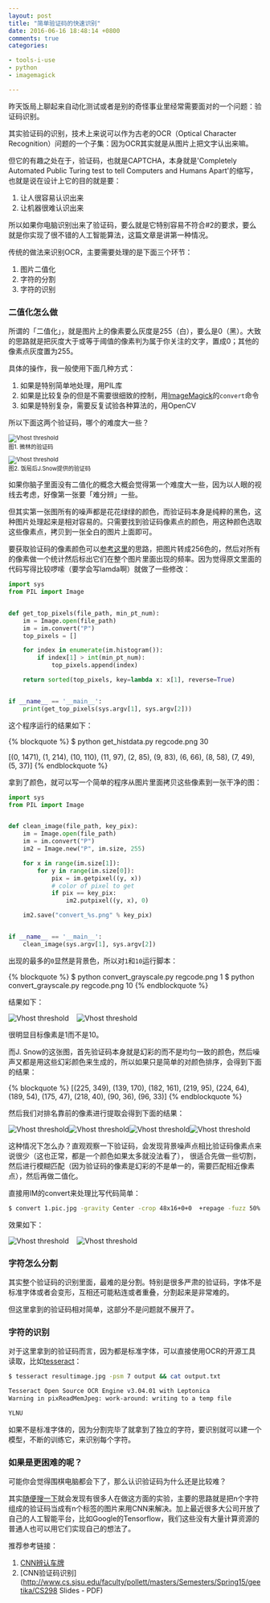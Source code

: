```yaml
---
layout: post
title: "简单验证码的快速识别"
date: 2016-06-16 18:48:14 +0800
comments: true
categories:

- tools-i-use
- python
- imagemagick

---
```


昨天饭局上聊起来自动化测试或者是别的奇怪事业里经常需要面对的一个问题：验证码识别。

其实验证码的识别，技术上来说可以作为古老的OCR（Optical Character Recognition）问题的一个子集：因为OCR其实就是从图片上把文字认出来嘛。

但它的有趣之处在于，验证码，也就是CAPTCHA，本身就是'Completely Automated Public Turing test to tell Computers and Humans Apart'的缩写，也就是说在设计上它的目的就是要：

1. 让人很容易认识出来
2. 让机器很难认识出来

所以如果你电脑识别出来了验证码，要么就是它特别容易不符合#2的要求，要么就是你实现了很不错的人工智能算法，这篇文章是讲第一种情况。

传统的做法来识别OCR，主要需要处理的是下面三个环节：

1. 图片二值化
2. 字符的分割
3. 字符的识别

### 二值化怎么做

所谓的「二值化」，就是图片上的像素要么灰度是255（白），要么是0（黑）。大致的思路就是把灰度大于或等于阈值的像素判为属于你关注的文字，置成0；其他的像素点灰度置为255。

具体的操作，我一般使用下面几种方式：

1. 如果是特别简单地处理，用PIL库
2. 如果是比较复杂的但是不需要很细致的控制，用[ImageMagick](http://imagemagick.sourceforge.net/)的`convert`命令
3. 如果是特别复杂，需要反复试验各种算法的，用OpenCV

所以下面这两个验证码，哪个的难度大一些？

<p style="font-size: 0.8em;
"><img src="{{ site.static_base }}/downloads/images/2016_06/orig_code.png" title=--alt Don't touch me alt="Vhost threshold" data-pin-nopin="true"><br/>
图1. 微林的验证码</p>

<p style="font-size: 0.8em;
"><img src="{{ site.static_base }}/downloads/images/2016_06/orig_code_2.jpg" title=--alt Don't touch me alt="Vhost threshold" data-pin-nopin="true"><br/>
图2. 饭局后J.Snow提供的验证码</p>

如果你脑子里面没有二值化的概念大概会觉得第一个难度大一些，因为以人眼的视线去考虑，好像第一张要「难分辨」一些。

但其实第一张图所有的噪声都是花花绿绿的颜色，而验证码本身是纯粹的黑色，这种图片处理起来是相对容易的。只需要找到验证码像素点的颜色，用这种颜色选取这些像素点，拷贝到一张全白的图片上面即可。

要获取验证码的像素颜色可以[参考这里](http://www.boyter.org/decoding-captchas/)的思路，把图片转成256色的，然后对所有的像素做一个统计然后标出它们在整个图片里面出现的频率。因为觉得原文里面的代码写得比较啰嗦（要学会写lamda啊）就做了一些修改：

```python
import sys
from PIL import Image


def get_top_pixels(file_path, min_pt_num):
    im = Image.open(file_path)
    im = im.convert("P")
    top_pixels = []

    for index in enumerate(im.histogram()):
        if index[1] > int(min_pt_num):
            top_pixels.append(index)

    return sorted(top_pixels, key=lambda x: x[1], reverse=True)


if __name__ == '__main__':
    print(get_top_pixels(sys.argv[1], sys.argv[2]))
```

这个程序运行的结果如下：

{% blockquote %}
$ python get_histdata.py regcode.png 30

[(0, 1471), (1, 214), (10, 110), (11, 97), (2, 85), (9, 83), (6, 66), (8, 58), (7, 49), (5, 37)]
{% endblockquote %}

拿到了颜色，就可以写一个简单的程序从图片里面拷贝这些像素到一张干净的图：

``` python
import sys
from PIL import Image


def clean_image(file_path, key_pix):
    im = Image.open(file_path)
    im = im.convert("P")
    im2 = Image.new("P", im.size, 255)

    for x in range(im.size[1]):
        for y in range(im.size[0]):
            pix = im.getpixel((y, x))
            # color of pixel to get
            if pix == key_pix:
                im2.putpixel((y, x), 0)

    im2.save("convert_%s.png" % key_pix)


if __name__ == '__main__':
    clean_image(sys.argv[1], sys.argv[2])

```


出现的最多的`0`显然是背景色，所以对`1`和`10`运行脚本：

{% blockquote %}
$ python convert_grayscale.py regcode.png 1
$ python convert_grayscale.py regcode.png 10
{% endblockquote %}

结果如下：

<p><img src="{{ site.static_base }}/downloads/images/2016_06/convert_1.png" title=--alt Don't touch me alt="Vhost threshold" data-pin-nopin="true">&nbsp;&nbsp;&nbsp;&nbsp;<img src="{{ site.static_base }}/downloads/images/2016_06/convert_10.png" title=--alt Don't touch me alt="Vhost threshold" data-pin-nopin="true"></p>

很明显目标像素是1而不是10。

而J. Snow的这张图，首先验证码本身就是幻彩的而不是均匀一致的颜色，然后噪声又都是用这些幻彩颜色来生成的，所以如果只是简单的对颜色排序，会得到下面的结果：

{% blockquote %}
[(225, 349), (139, 170), (182, 161), (219, 95), (224, 64), (189, 54), (175, 47), (218, 40), (90, 36), (96, 33)]
{% endblockquote %}

然后我们对排名靠前的像素进行提取会得到下面的结果：

<p><img src="{{ site.static_base }}/downloads/images/2016_06/convert_225.png" title=--alt Don't touch me alt="Vhost threshold" data-pin-nopin="true"><img src="{{ site.static_base }}/downloads/images/2016_06/convert_139.png" title=--alt Don't touch me alt="Vhost threshold" data-pin-nopin="true"><img src="{{ site.static_base }}/downloads/images/2016_06/convert_182.png" title=--alt Don't touch me alt="Vhost threshold" data-pin-nopin="true"><img src="{{ site.static_base }}/downloads/images/2016_06/convert_219.png" title=--alt Don't touch me alt="Vhost threshold" data-pin-nopin="true"></p>

这种情况下怎么办？直观观察一下验证码，会发现背景噪声点相比验证码像素点来说很少（这也正常，都是一个颜色如果太多就没法看了）， 很适合先做一些切割，然后进行模糊匹配（因为验证码的像素是幻彩的不是单一的，需要匹配相近像素点），然后再做二值化。

直接用IM的convert来处理比写代码简单：

``` bash
$ convert 1.pic.jpg -gravity Center -crop 48x16+0+0  +repage -fuzz 50% -fill white -opaque white -fill black +opaque white resultimage.jpg
```

效果如下：

<p><img src="{{ site.static_base }}/downloads/images/2016_06/orig_code_2.jpg" title=--alt Don't touch me alt="Vhost threshold" data-pin-nopin="true">&nbsp;&nbsp;&nbsp;&nbsp;<img src="{{ site.static_base }}/downloads/images/2016_06/convert_im.jpg" title=--alt Don't touch me alt="Vhost threshold" data-pin-nopin="true"></p>

### 字符怎么分割

其实整个验证码的识别里面，最难的是分割。特别是很多严肃的验证码，字体不是标准字体或者会变形，互相还可能粘连或者重叠，分割起来是非常难的。

但这里拿到的验证码相对简单，这部分不是问题就不展开了。

### 字符的识别

对于这里拿到的验证码而言，因为都是标准字体，可以直接使用OCR的开源工具读取，比如[tesseract](https://github.com/tesseract-ocr/tesseract/wiki)：

``` bash
$ tesseract resultimage.jpg -psm 7 output && cat output.txt

Tesseract Open Source OCR Engine v3.04.01 with Leptonica
Warning in pixReadMemJpeg: work-around: writing to a temp file

YLNU
```

如果不是标准字体的，因为分割完毕了就拿到了独立的字符，要识别就可以建一个模型，不断的训练它，来识别每个字符。

### 如果是更困难的呢？

可能你会觉得围棋电脑都会下了，那么认识验证码为什么还是比较难？

其实[随便搜一下](https://www.google.com.hk/search?safe=off&q=CNN+captcha&oq=CNN+captcha&gs_l=serp.3...1563.1932.0.2169.3.3.0.0.0.0.0.0..0.0....0...1c.1.64.serp..3.0.0.q4EdDQLrqyk)就会发现有很多人在做这方面的实验，主要的思路就是把n个字符组成的验证码当成有n个标签的图片来用CNN来解决。加上最近很多大公司开放了自己的人工智能平台，比如Google的Tensorflow，我们这些没有大量计算资源的普通人也可以用它们实现自己的想法了。

推荐参考链接：

1. [CNN辨认车牌](https://matthewearl.github.io/2016/05/06/cnn-anpr/)
2. [CNN验证码识别](http://www.cs.sjsu.edu/faculty/pollett/masters/Semesters/Spring15/geetika/CS298 Slides - PDF)

